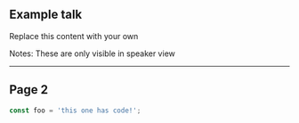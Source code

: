 ## Example talk

Replace this content with your own

Notes: These are only visible in speaker view

---

## Page 2

```javascript
const foo = 'this one has code!';
```
